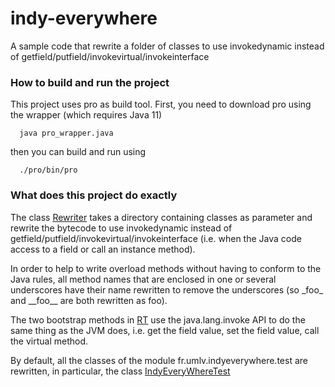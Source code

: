 # indy-everywhere
A sample code that rewrite a folder of classes to use invokedynamic instead of getfield/putfield/invokevirtual/invokeinterface

### How to build and run the project

This project uses pro as build tool.
First, you need to download pro using the wrapper (which requires Java 11)
```
  java pro_wrapper.java
```

then you can build and run using
```
  ./pro/bin/pro
```

### What does this project do exactly

The class [Rewriter](https://github.com/forax/indy-everywhere/blob/master/src/main/java/fr.umlv.indyeverywhere/fr/umlv/indyeverywhere/tool/Rewriter.java) takes a directory containing classes as parameter and rewrite the bytecode to use invokedynamic
instead of getfield/putfield/invokevirtual/invokeinterface (i.e. when the Java code access to a field or call an instance method).

In order to help to write overload methods without having to conform to the Java rules, all method names that are enclosed in one or several underscores have their name rewritten to remove the underscores (so \_foo\_ and \_\_foo\_\_ are both rewritten as foo).

The two bootstrap methods in [RT](https://github.com/forax/indy-everywhere/blob/master/src/main/java/fr.umlv.indyeverywhere/fr/umlv/indyeverywhere/RT.java) use the java.lang.invoke API to do the same thing as the JVM does, i.e. get the field value,
set the field value, call the virtual method.

By default, all the classes of the module fr.umlv.indyeverywhere.test are rewritten, in particular,
the class [IndyEveryWhereTest](https://github.com/forax/indy-everywhere/blob/master/src/main/java/fr.umlv.indyeverywhere.test/fr/umlv/indyeverywhere/test/IndyEveryWhereTest.java)

